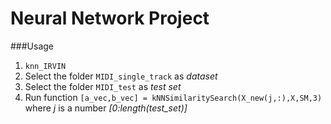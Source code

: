 # Neural Network Project

###Usage
1. ```knn_IRVIN```
2. Select the folder ```MIDI_single_track``` as *dataset*
3. Select the folder ```MIDI_test``` as *test set*
4. Run function ```[a_vec,b_vec] = kNNSimilaritySearch(X_new(j,:),X,SM,3)``` where *j* is a number *[0:length(test_set)]*
